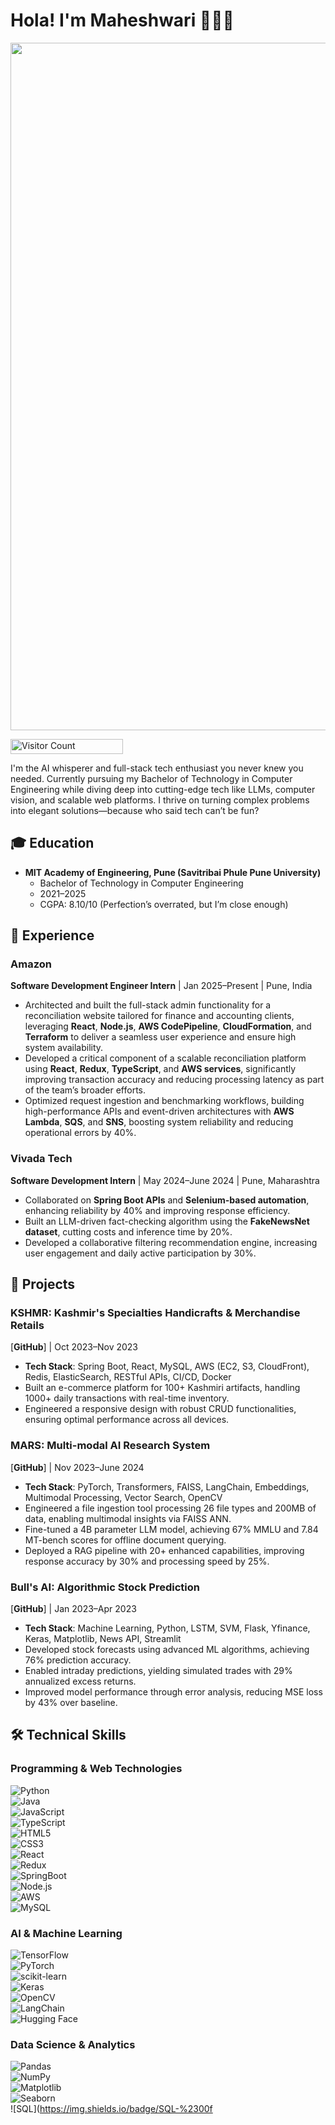 # Hola! I'm Maheshwari 👩🏽‍💻

<p align="center">
  <img src="https://giffiles.alphacoders.com/212/212548.gif" width="1100">
</p>

<p align="start">
  <img src="https://profile-counter.glitch.me/{SahilBhoite}/count.svg" alt="Visitor Count" width="180" height="24" />
</p>

I'm the AI whisperer and full-stack tech enthusiast you never knew you needed. Currently pursuing my Bachelor of Technology in Computer Engineering while diving deep into cutting-edge tech like LLMs, computer vision, and scalable web platforms. I thrive on turning complex problems into elegant solutions—because who said tech can’t be fun?

## 🎓 Education

- **MIT Academy of Engineering, Pune (Savitribai Phule Pune University)**  
  - Bachelor of Technology in Computer Engineering  
  - 2021–2025  
  - CGPA: 8.10/10 (Perfection’s overrated, but I’m close enough)

## 💼 Experience

### Amazon  
**Software Development Engineer Intern** | Jan 2025–Present | Pune, India  
- Architected and built the full-stack admin functionality for a reconciliation website tailored for finance and accounting clients, leveraging **React**, **Node.js**, **AWS CodePipeline**, **CloudFormation**, and **Terraform** to deliver a seamless user experience and ensure high system availability.  
- Developed a critical component of a scalable reconciliation platform using **React**, **Redux**, **TypeScript**, and **AWS services**, significantly improving transaction accuracy and reducing processing latency as part of the team’s broader efforts.  
- Optimized request ingestion and benchmarking workflows, building high-performance APIs and event-driven architectures with **AWS Lambda**, **SQS**, and **SNS**, boosting system reliability and reducing operational errors by 40%.  

### Vivada Tech  
**Software Development Intern** | May 2024–June 2024 | Pune, Maharashtra  
- Collaborated on **Spring Boot APIs** and **Selenium-based automation**, enhancing reliability by 40% and improving response efficiency.  
- Built an LLM-driven fact-checking algorithm using the **FakeNewsNet dataset**, cutting costs and inference time by 20%.  
- Developed a collaborative filtering recommendation engine, increasing user engagement and daily active participation by 30%.

## 🚀 Projects

### KSHMR: Kashmir's Specialties Handicrafts & Merchandise Retails  
[**GitHub**] | Oct 2023–Nov 2023  
- **Tech Stack**: Spring Boot, React, MySQL, AWS (EC2, S3, CloudFront), Redis, ElasticSearch, RESTful APIs, CI/CD, Docker  
- Built an e-commerce platform for 100+ Kashmiri artifacts, handling 1000+ daily transactions with real-time inventory.  
- Engineered a responsive design with robust CRUD functionalities, ensuring optimal performance across all devices.  

### MARS: Multi-modal AI Research System  
[**GitHub**] | Nov 2023–June 2024  
- **Tech Stack**: PyTorch, Transformers, FAISS, LangChain, Embeddings, Multimodal Processing, Vector Search, OpenCV  
- Engineered a file ingestion tool processing 26 file types and 200MB of data, enabling multimodal insights via FAISS ANN.  
- Fine-tuned a 4B parameter LLM model, achieving 67% MMLU and 7.84 MT-bench scores for offline document querying.  
- Deployed a RAG pipeline with 20+ enhanced capabilities, improving response accuracy by 30% and processing speed by 25%.  

### Bull's AI: Algorithmic Stock Prediction  
[**GitHub**] | Jan 2023–Apr 2023  
- **Tech Stack**: Machine Learning, Python, LSTM, SVM, Flask, Yfinance, Keras, Matplotlib, News API, Streamlit  
- Developed stock forecasts using advanced ML algorithms, achieving 76% prediction accuracy.  
- Enabled intraday predictions, yielding simulated trades with 29% annualized excess returns.  
- Improved model performance through error analysis, reducing MSE loss by 43% over baseline.  

## 🛠 Technical Skills

### Programming & Web Technologies  
![Python](https://img.shields.io/badge/python-3670A0?style=flat&logo=python&logoColor=ffdd54)  
![Java](https://img.shields.io/badge/java-%23ED8B00.svg?style=flat&logo=java&logoColor=white)  
![JavaScript](https://img.shields.io/badge/javascript-%23323330.svg?style=flat&logo=javascript&logoColor=%23F7DF1E)  
![TypeScript](https://img.shields.io/badge/typescript-%23007ACC.svg?style=flat&logo=typescript&logoColor=white)  
![HTML5](https://img.shields.io/badge/html5-%23E34F26.svg?style=flat&logo=html5&logoColor=white)  
![CSS3](https://img.shields.io/badge/css3-%231572B6.svg?style=flat&logo=css3&logoColor=white)  
![React](https://img.shields.io/badge/react-%2320232a.svg?style=flat&logo=react&logoColor=%2361DAFB)  
![Redux](https://img.shields.io/badge/redux-%23593d88.svg?style=flat&logo=redux&logoColor=white)  
![SpringBoot](https://img.shields.io/badge/springboot-%236DB33F.svg?style=flat&logo=spring&logoColor=white)  
![Node.js](https://img.shields.io/badge/node.js-%23339933.svg?style=flat&logo=node.js&logoColor=white)  
![AWS](https://img.shields.io/badge/AWS-%23FF9900.svg?style=flat&logo=amazon-aws&logoColor=white)  
![MySQL](https://img.shields.io/badge/mysql-%2300f.svg?style=flat&logo=mysql&logoColor=white)  

### AI & Machine Learning  
![TensorFlow](https://img.shields.io/badge/TensorFlow-%23FF6F00.svg?style=flat&logo=TensorFlow&logoColor=white)  
![PyTorch](https://img.shields.io/badge/PyTorch-%23EE4C2C.svg?style=flat&logo=PyTorch&logoColor=white)  
![scikit-learn](https://img.shields.io/badge/scikit--learn-%23F7931E.svg?style=flat&logo=scikit-learn&logoColor=white)  
![Keras](https://img.shields.io/badge/keras-%23D00000.svg?style=flat&logo=keras&logoColor=white)  
![OpenCV](https://img.shields.io/badge/opencv-%23white.svg?style=flat&logo=opencv&logoColor=white)  
![LangChain](https://img.shields.io/badge/LangChain-%23000000.svg?style=flat&logo=LangChain&logoColor=white)  
![Hugging Face](https://img.shields.io/badge/Hugging%20Face-%23FFD21E.svg?style=flat&logo=Hugging-Face&logoColor=black)  

### Data Science & Analytics  
![Pandas](https://img.shields.io/badge/pandas-%23150458.svg?style=flat&logo=pandas&logoColor=white)  
![NumPy](https://img.shields.io/badge/numpy-%23013243.svg?style=flat&logo=numpy&logoColor=white)  
![Matplotlib](https://img.shields.io/badge/Matplotlib-%23ffffff.svg?style=flat&logo=Matplotlib&logoColor=black)  
![Seaborn](https://img.shields.io/badge/Seaborn-%23007ACC.svg?style=flat&logo=Seaborn&logoColor=white)  
![SQL](https://img.shields.io/badge/SQL-%2300f
